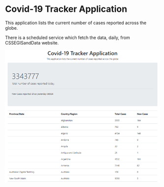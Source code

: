 # Covid-19 Tracker Application
This application lists the current number of cases reported across the globe.

There is a scheduled service which fetch the data, daily, from CSSEGISandData website.


![](src/main/resources/images/application.png)

